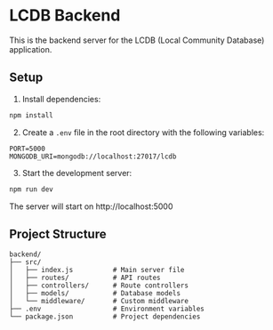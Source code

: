 # LCDB Backend

This is the backend server for the LCDB (Local Community Database) application.

## Setup

1. Install dependencies:
```bash
npm install
```

2. Create a `.env` file in the root directory with the following variables:
```
PORT=5000
MONGODB_URI=mongodb://localhost:27017/lcdb
```

3. Start the development server:
```bash
npm run dev
```

The server will start on http://localhost:5000

## Project Structure

```
backend/
├── src/
│   ├── index.js          # Main server file
│   ├── routes/           # API routes
│   ├── controllers/      # Route controllers
│   ├── models/           # Database models
│   └── middleware/       # Custom middleware
├── .env                  # Environment variables
└── package.json          # Project dependencies
``` 